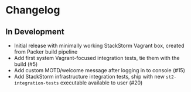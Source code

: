 # Changelog

## In Development
* Initial release with minimally working StackStorm Vagrant box, created from Packer build pipeline
* Add first system Vagrant-focused integration tests, tie them with the build (#5)
* Add custom MOTD/welcome message after logging in to console (#15)
* Add StackStorm infrastructure integration tests, ship with new `st2-integration-tests` executable available to user (#20)
